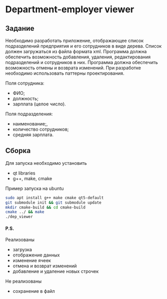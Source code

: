 # Department-employer viewer

## Задание

Необходимо разработать приложение, отображающее список подразделений
предприятия и его сотрудников в виде дерева. Список должен загружаться
из файла формата xml. Программа должна обеспечить возможность добавления,
удаления, редактирования подразделений и сотрудников в них. Программа
должна обеспечить возможность отмены и возврата изменений. При разработке
необходимо использовать паттерны проектирования.

Поля сотрудника:

- ФИО;
- должность;
- зарплата (целое число).

Поля подразделения:

- наименование;,
- количество сотрудников;
- средняя зарплата.

## Сборка

Для запуска необходимо установить

* qt libraries
* g++, make, cmake

Пример запуска на ubuntu

```sh
sudo apt install g++ make cmake qt5-default 
git submodule init && git submodule update
mkdir cmake-build && cd cmake-build
cmake ../ && make
./dep_viewer
```

#### P.S.

Реализованы

- загрузка
- отображение данных
- изменение ячеек
- отмена и возврат изменений
- добавление и удаление новых строчек

Не реализованы

- сохранение в файл
